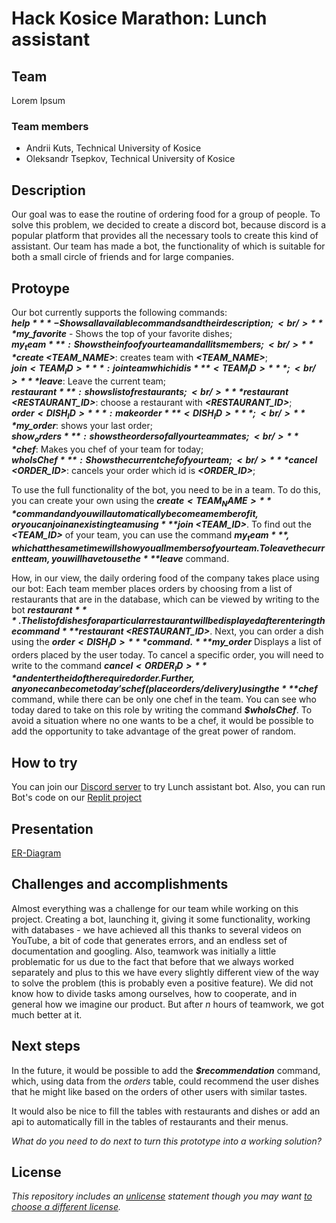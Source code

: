 # Hack Kosice Marathon: Lunch assistant

## Team

Lorem Ipsum

### Team members

- Andrii Kuts, Technical University of Kosice
- Oleksandr Tsepkov, Technical University of Kosice

## Description
Our goal was to ease the routine of ordering food for a group of people. To solve this problem, we decided to create a discord bot, because discord is a popular platform that provides all the necessary tools to create this kind of assistant. Our team has made a bot, the functionality of which is suitable for both a small circle of friends and for large companies.
## Protoype

Our bot currently supports the following commands:<br/>
***$help*** - Shows all available commands and their description;<br/>
***$my_favorite*** - Shows the top of your favorite dishes;<br/>
***$my_team***: Shows the info of your team and all its members;<br/>
***$create <TEAM_NAME>***: creates team with ***<TEAM_NAME>***;<br/>
***$join <TEAM_ID>***: join team which id is ***<TEAM_ID>***;<br/>
***$leave***: Leave the current team;<br/>
***$restaurant***: shows list of restaurants;<br/>
***$restaurant <RESTAURANT_ID>***: choose a restaurant with ***<RESTAURANT_ID>***;<br/>
***$order <DISH_ID>***: make order ***<DISH_ID>***;<br/>
***$my_order***: shows your last order;<br/>
***$show_orders***: shows the orders of all your teammates;<br/>
***$chef***: Makes you chef of your team for today;<br/>
***$whoIsChef***: Shows the current chef of your team;<br/>
***$cancel <ORDER_ID>***: cancels your order which id is ***<ORDER_ID>***;<br/>

To use the full functionality of the bot, you need to be in a team. To do this, you can create your own using the ***$create <TEAM_NAME>*** command and you will automatically become a member of it, or you can join an existing team using ***$join <TEAM_ID>***. To find out the ***<TEAM_ID>*** of your team, you can use the command ***$my_team***, which at the same time will show you all members of your team. To leave the current team, you will have to use the ***$leave*** command.

How, in our view, the daily ordering food of the company takes place using our bot:
Each team member places orders by choosing from a list of restaurants that are in the database, which can be viewed by writing to the bot ***$restaurant***. The list of dishes for a particular restaurant will be displayed after entering the command ***$restaurant <RESTAURANT_ID>***.
Next, you can order a dish using the ***$order <DISH_ID>*** command. ***$my_order*** Displays a list of orders placed by the user today. To cancel a specific order, you will need to write to the command ***$cancel <ORDER_ID>*** and enter the id of the required order.
Further, anyone can become today's chef  (place orders/delivery) using the ***$chef*** command, while there can be only one chef in the team. You can see who today dared to take on this role by writing the command ***$whoIsChef***.
To avoid a situation where no one wants to be a chef, it would be possible to add the opportunity to take advantage of the great power of random.


## How to try

You can join our [Discord server](https://discord.gg/jNHVUYdz) to try Lunch assistant bot.
Also, you can run Bot's code on our [Replit project](https://replit.com/@Megu5ta/Lorem-ipsum#main.py)

## Presentation
[ER-Diagram](https://github.com/AndriiKuts-U/Lorem-ipsum/blob/master/data/relation.png) 

## Challenges and accomplishments

Almost everything was a challenge for our team while working on this project. Creating a bot, launching it, giving it some functionality, working with databases - we have achieved all this thanks to several videos on YouTube, a bit of code that generates errors, and an endless set of documentation and googling.
Also, teamwork was initially a little problematic for us due to the fact that before that we always worked separately and plus to this we have every slightly different view of the way to solve the problem (this is probably even a positive feature). We did not know how to divide tasks among ourselves, how to cooperate, and in general how we imagine our product. But after *n* hours of teamwork, we got much better at it.


## Next steps

In the future, it would be possible to add the ***$recommendation*** command, which, using data from the *orders* table, could recommend the user dishes that he might like based on the orders of other users with similar tastes.

It would also be nice to fill the tables with restaurants and dishes or add an api to automatically fill in the tables of restaurants and their menus.

*What do you need to do next to turn this prototype into a working solution?*

## License

*This repository includes an [unlicense](http://unlicense.org/) statement though you may want [to choose a different license](https://choosealicense.com/).*
